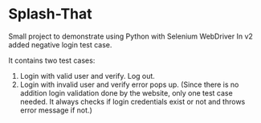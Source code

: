 # Splash-That
Small project to demonstrate using Python with Selenium WebDriver
In v2 added negative login test case.

It contains two test cases:
1. Login with valid user and verify. Log out.
2. Login with invalid user and verify error pops up. (Since there is no addition login validation done by the website, only one test case needed. It always checks if login credentials exist or not and throws error message if not.)

